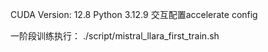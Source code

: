 CUDA Version: 12.8 
Python 3.12.9
交互配置accelerate config

一阶段训练执行：
./script/mistral_llara_first_train.sh


